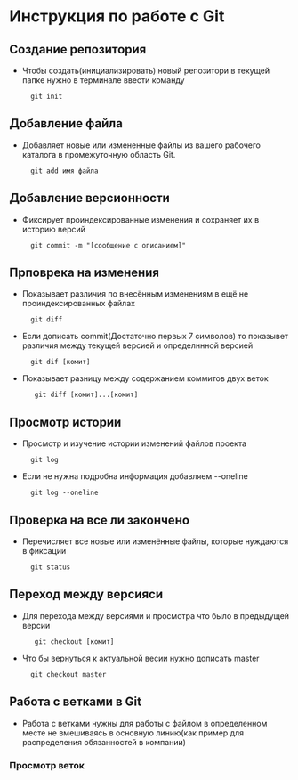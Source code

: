 # Инструкция по работе с Git

## Создание репозитория

* Чтобы создать(инициализировать) новый репозитори     в текущей папке нужно в терминале ввести команду 

        git init

## Добавление файла

* Добавляет новые или измененные файлы из вашего рабочего каталога в промежуточную область Git.

        git add имя файла

## Добавление версионности

* Фиксирует проиндексированные изменения и сохраняет их в историю версий

        git commit -m "[сообщение с описанием]"

## Прповрека на изменения 

* Показывает различия по внесённым изменениям в ещё не проиндексированных файлах

        git diff

* Если дописать commit(Достаточно первых 7 символов) то показывет различия между текущей версией и определннной версией

        git dif [комит]

* Показывает разницу между содержанием коммитов двух веток

         git diff [комит]...[комит]

## Просмотр истории

* Просмотр и изучение истории изменений файлов проекта

        git log

* Если не нужна подробна информация добавляем --oneline

        git log --oneline

## Проверка на все ли закончено

* Перечисляет все новые или изменённые файлы, которые нуждаются в фиксации

        git status

## Переход между версияси

* Для перехода между версиями и просмотра что было в предыдущей версии

         git checkout [комит]

* Что бы вернуться к актуальной весии нужно дописать master

        git checkout master


## Работа с ветками в Git

* Работа с ветками нужны для работы с файлом в определенном месте не вмешиваясь в основную линию(как пример для распределения обязанностей в компании)

### Просмотр веток

